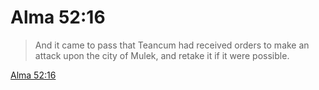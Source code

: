 # Alma 52:16

> And it came to pass that Teancum had received orders to make an attack upon the city of Mulek, and retake it if it were possible.

[Alma 52:16](https://www.churchofjesuschrist.org/study/scriptures/bofm/alma/52?lang=eng&id=p16#p16)


